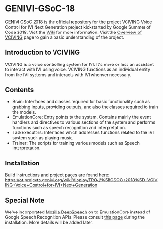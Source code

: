 # GENIVI-GSoC-18

GENIVI GSoC 2018 is the official repository for the project VCIVING Voice Control for IVI Next Generation project kickstarted by Google Summer of Code 2018. Visit the [Wiki](https://at.projects.genivi.org/wiki/display/PROJ/%5BGSOC+2018%5D+VCIVING+Voice+Control+for+IVI+Next+Generation) for more information.
Visit the [Overview of VCIVING](https://at.projects.genivi.org/wiki/display/PROJ/Overview+of+VCIVING) page to gain a basic understanding of the project.

## Introduction to VCIVING

VCIVING is a voice controlling system for IVI. It's more or less an assistant to interact with IVI using voice. VCIVING functions as an individual entity from the IVI systems and interacts with IVI whenver necessary.

## Contents

- Brain: Interfaces and classes required for basic functionality such as grabbing inputs, providing outputs, and also the classes required to train the models.
- EmulationCore: Entry points to the system. Contains mainly the event handlers and directives to various sections of the system and performs functions such as speech recognition and interpretation.
- TaskExecutors: Interfaces which addresses functions related to the IVI system such as playing music.
- Trainer: The scripts for training various models such as Speech Interpretation.

## Installation
Build instructions and project pages are found here:
https://at.projects.genivi.org/wiki/display/PROJ/%5BGSOC+2018%5D+VCIVING+Voice+Control+for+IVI+Next+Generation

## Special Note

We've incorporated [Mozilla DeepSpeech](https://github.com/mozilla/DeepSpeech) on to EmulationCore instead of Google Speech Recognition APIs. Please consult [this page](EmulationCore/README.MD) during the installation.
More details will be added later.